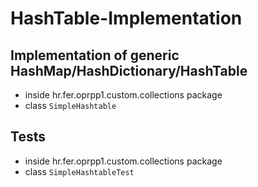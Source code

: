 # HashTable-Implementation

## Implementation of generic HashMap/HashDictionary/HashTable
- inside hr.fer.oprpp1.custom.collections package
- class `SimpleHashtable`

## Tests
 - inside hr.fer.oprpp1.custom.collections package
 - class `SimpleHashtableTest`
